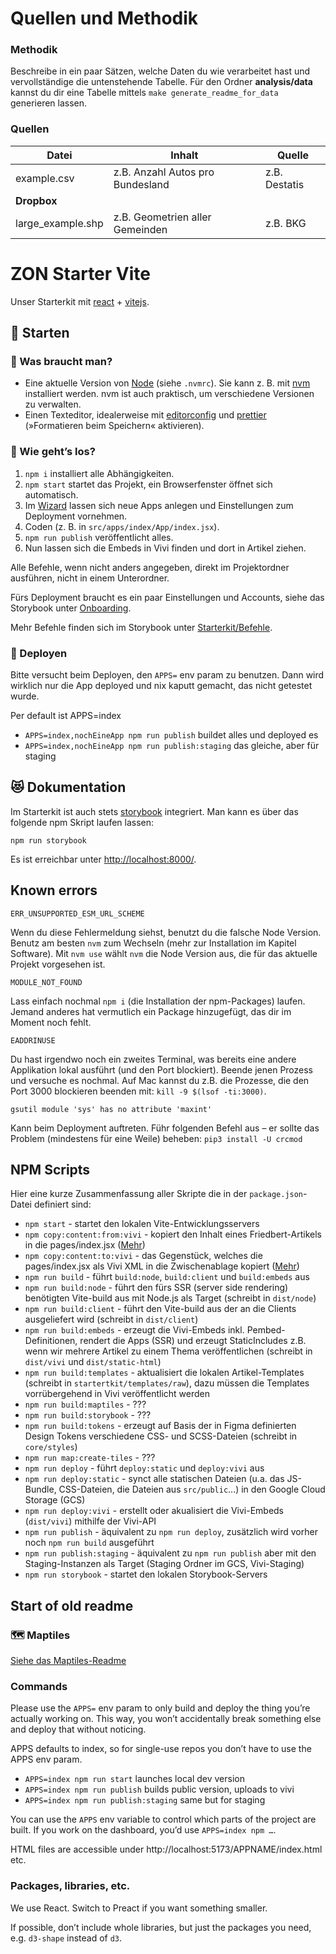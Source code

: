 # Quellen und Methodik

### Methodik

Beschreibe in ein paar Sätzen, welche Daten du wie verarbeitet hast und vervollständige die untenstehende Tabelle. Für den Ordner **analysis/data** kannst du dir eine Tabelle mittels `make generate_readme_for_data` generieren lassen.

### Quellen

| Datei | Inhalt | Quelle |
| --- | --- | --- |
| example.csv | z.B. Anzahl Autos pro Bundesland | z.B. Destatis |
| **Dropbox** |||
| large_example.shp | z.B. Geometrien aller Gemeinden | z.B. BKG |

# ZON Starter Vite

Unser Starterkit mit [react](https://reactjs.org/) + [vitejs](https://vitejs.dev/).

## 🏁 Starten

### 🧳 Was braucht man?

- Eine aktuelle Version von [Node](https://nodejs.org/en/) (siehe `.nvmrc`). Sie kann z. B. mit [nvm](https://github.com/nvm-sh/nvm) installiert werden. nvm ist auch praktisch, um verschiedene Versionen zu verwalten.
- Einen Texteditor, idealerweise mit [editorconfig](https://editorconfig.org) und [prettier](https://prettier.io) (»Formatieren beim Speichern« aktivieren).

### 🚀 Wie geht’s los?

1. `npm i` installiert alle Abhängigkeiten.
2. `npm start` startet das Projekt, ein Browserfenster öffnet sich automatisch.
3. Im [Wizard](http://localhost:3000/wizard) lassen sich neue Apps anlegen und Einstellungen zum Deployment vornehmen.
4. Coden (z. B. in `src/apps/index/App/index.jsx`).
5. `npm run publish` veröffentlicht alles.
6. Nun lassen sich die Embeds in Vivi finden und dort in Artikel ziehen.

Alle Befehle, wenn nicht anders angegeben, direkt im Projektordner ausführen, nicht in einem Unterordner.

Fürs Deployment braucht es ein paar Einstellungen und Accounts, siehe das Storybook unter [Onboarding](http://localhost:8000/?path=/story/wissen-onboarding--page).

Mehr Befehle finden sich im Storybook unter [Starterkit/Befehle](http://localhost:8000/?path=/story/starterkit-befehle--page).

### 🍾 Deployen

Bitte versucht beim Deployen, den `APPS=` env param zu benutzen. Dann wird wirklich nur die App deployed und nix kaputt gemacht, das nicht getestet wurde.

Per default ist APPS=index

- `APPS=index,nochEineApp npm run publish` buildet alles und deployed es
- `APPS=index,nochEineApp npm run publish:staging` das gleiche, aber für staging

## 😻 Dokumentation

Im Starterkit ist auch stets [storybook](https://storybook.js.org/) integriert. Man kann es über das folgende npm Skript laufen lassen:

```bash:no-line-numbers
npm run storybook
```

Es ist erreichbar unter <http://localhost:8000/>.

## Known errors

```
ERR_UNSUPPORTED_ESM_URL_SCHEME
```

Wenn du diese Fehlermeldung siehst, benutzt du die falsche Node Version. Benutz am besten `nvm` zum Wechseln (mehr zur Installation im Kapitel Software). Mit `nvm use` wählt `nvm` die Node Version aus, die für das aktuelle Projekt vorgesehen ist.

```
MODULE_NOT_FOUND
```

Lass einfach nochmal `npm i` (die Installation der npm-Packages) laufen. Jemand anderes hat vermutlich ein Package hinzugefügt, das dir im Moment noch fehlt.

```
EADDRINUSE
```

Du hast irgendwo noch ein zweites Terminal, was bereits eine andere Applikation lokal ausführt (und den Port blockiert). Beende jenen Prozess und versuche es nochmal. Auf Mac kannst du z.B. die Prozesse, die den Port 3000 blockieren beenden mit: `kill -9 $(lsof -ti:3000)`.

```
gsutil module 'sys' has no attribute 'maxint'
```

Kann beim Deployment auftreten. Führ folgenden Befehl aus – er sollte das Problem (mindestens für eine Weile) beheben: `pip3 install -U crcmod`

## NPM Scripts

Hier eine kurze Zusammenfassung aller Skripte die in der `package.json`-Datei definiert sind:

- `npm start` - startet den lokalen Vite-Entwicklungsservers
- `npm copy:content:from:vivi` - kopiert den Inhalt eines Friedbert-Artikels in die pages/index.jsx ([Mehr](?path=/docs/docs-vivi--docs#artikel-inhalt-von-vivi-friedbert-kopieren-und-lokal-testen))
- `npm copy:content:to:vivi` - das Gegenstück, welches die pages/index.jsx als Vivi XML in die Zwischenablage kopiert ([Mehr](?path=/docs/docs-vivi--docs#lokalen-inhalt-als-vivi-xml-kopieren-und-in-vivi-einfugen))
- `npm run build` - führt `build:node`, `build:client` und `build:embeds` aus
- `npm run build:node` - führt den fürs SSR (server side rendering) benötigten Vite-build aus mit Node.js als Target (schreibt in `dist/node`)
- `npm run build:client` - führt den Vite-build aus der an die Clients ausgeliefert wird (schreibt in `dist/client`)
- `npm run build:embeds` - erzeugt die Vivi-Embeds inkl. Pembed-Definitionen, rendert die Apps (SSR) und erzeugt StaticIncludes z.B. wenn wir mehrere Artikel zu einem Thema veröffentlichen (schreibt in `dist/vivi` und `dist/static-html`)
- `npm run build:templates` - aktualisiert die lokalen Artikel-Templates (schreibt in `startertkit/templates/raw`), dazu müssen die Templates vorrübergehend in Vivi veröffentlicht werden
- `npm run build:maptiles` - ???
- `npm run build:storybook` - ???
- `npm run build:tokens` - erzeugt auf Basis der in Figma definierten Design Tokens verschiedene CSS- und SCSS-Dateien (schreibt in `core/styles`)
- `npm run map:create-tiles` - ???
- `npm run deploy` - führt `deploy:static` und `deploy:vivi` aus
- `npm run deploy:static` - synct alle statischen Dateien (u.a. das JS-Bundle, CSS-Dateien, die Dateien aus `src/public`...) in den Google Cloud Storage (GCS)
- `npm run deploy:vivi` - erstellt oder akualisiert die Vivi-Embeds (`dist/vivi`) mithilfe der Vivi-API
- `npm run publish` - äquivalent zu `npm run deploy`, zusätzlich wird vorher noch `npm run build` ausgeführt
- `npm run publish:staging` - äquivalent zu `npm run publish` aber mit den Staging-Instanzen als Target (Staging Ordner im GCS, Vivi-Staging)
- `npm run storybook` - startet den lokalen Storybook-Servers

## Start of old readme

### 🗺 Maptiles

[Siehe das Maptiles-Readme](maptiles/Readme.md)

### Commands

Please use the `APPS=` env param to only build and deploy the thing you’re actually working on. This way, you won’t accidentally break something else and deploy that without noticing.

APPS defaults to index, so for single-use repos you don’t have to use the APPS env param.

- `APPS=index npm run start` launches local dev version
- `APPS=index npm run publish` builds public version, uploads to vivi
- `APPS=index npm run publish:staging` same but for staging

You can use the `APPS` env variable to control which parts of the project are built. If you work on the dashboard, you’d use `APPS=index npm …`.

HTML files are accessible under http://localhost:5173/APPNAME/index.html etc.

### Packages, libraries, etc.

We use React. Switch to Preact if you want something smaller.

If possible, don’t include whole libraries, but just the packages you need, e.g. `d3-shape` instead of `d3`.

